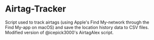 # Airtag-Tracker
Script used to track airtags (using Apple's Find My-network through the Find My-app on macOS) and save the location history data to CSV files. Modified version of @icepick3000's AirtagAlex script.
